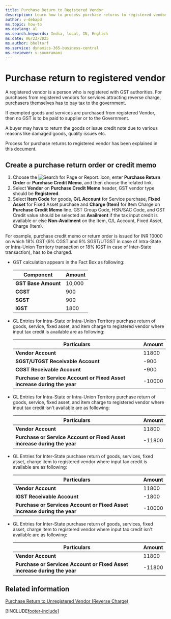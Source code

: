 ```yaml
---
title: Purchase Return to Registered Vendor
description: Learn how to process purchase returns to registered vendors in India, including GST implications and accounting entries in Business Central.
author: v-debapd
ms.topic: how-to
ms.devlang: al
ms.search.keywords: India, local, IN, English
ms.date: 06/23/2025
ms.author: bholtorf
ms.service: dynamics-365-business-central
ms.reviewer: v-soumramani
---
```


# Purchase return to registered vendor

A registered vendor is a person who is registered with GST authorities.
For purchases from registered vendors for services attracting reverse charge, purchasers themselves has to pay tax to the government.

If exempted goods and services are purchased from registered Vendor, then no GST is to be paid to supplier or to the Government.

A buyer may have to return the goods or issue credit note due to various reasons like damaged goods, quality issues etc.

Process for purchase returns to registered vendor has been explained in this document.

## Create a purchase return order or credit memo

1. Choose the ![Search for Page or Report.](image/search_small.png "Search for Page or Report icon") icon, enter **Purchase Return Order** or **Purchase Credit Memo**, and then choose the related link.
1. Select **Vendor** on **Purchase Credit Memo** header, GST vendor type should be **Registered**.
1. Select **Item Code** for goods, **G/L Account** for Service purchase, **Fixed Asset** for Fixed Asset purchase and **Charge (Item)** for Item Charge on **Purchase Credit Memo** line. GST Group Code, HSN/SAC Code, and GST Credit value should be selected as **Availment** if the tax input credit is available or else **Non-Availment** on the Item, G/L Account, Fixed Asset, Charge (Item).

For example, purchase credit memo or return order is issued for INR 10000 on which 18% GST (9% CGST and 9% SGST/UTGST in case of Intra-State or Intra-Union Territory transaction or 18% IGST in case of Inter-State transaction), has to be charged.

- GST calculation appears in the Fact Box as following:

    |Component|Amount|
    |----------------------------------|---------------------------------------|  
    |**GST Base Amount**|10,000|  
    |**CGST**|900|  
    |**SGST**|900|
    |**IGST**|1800|

- GL Entries for Intra-State or Intra-Union Territory purchase return of goods, service, fixed asset, and item charge to registered vendor where input tax credit is available are as following:

    |Particulars|Amount|
    |----------------------------------|---------------------------------------|
    |**Vendor Account**|11800|
    |**SGST/UTGST Receivable Account**|-900|
    |**CGST Receivable Account**|-900|
    |**Purchase or Service Account or Fixed Asset increase during the year**|-10000|

- GL Entries for Intra-State or Intra-Union Territory purchase return of goods, service, fixed asset, and item charge to registered vendor where input tax credit isn't available are as following:

    |Particulars|Amount|
    |----------------------------------|---------------------------------------|
    |**Vendor Account**|11800|
    |**Purchase or Service Account or Fixed Asset increase during the year**|-11800|

- GL Entries for Inter-State purchase return of goods, services, fixed asset, charge item to registered vendor where input tax credit is available are as following:

    |Particulars|Amount|
    |----------------------------------|---------------------------------------|
    |**Vendor Account**|11800|
    |**IGST Receivable Account**|-1800|
    |**Purchase or Services Account or Fixed Asset increase during the year**|-10000|

- GL Entries for Inter-State purchase return of goods, services, fixed asset, charge item to registered vendor where input tax credit isn't available are as following:

    |Particulars|Amount|
    |----------------------------------|---------------------------------------|
    |**Vendor Account**|11800|
    |**Purchase or Services Account or Fixed Asset increase during the year**|-11800|

## Related information

[Purchase Return to Unregistered Vendor (Reverse Charge)](GST-Purchase-Return-to-Unregistered-Vendor-RCM.md)

[!INCLUDE[footer-include](../../includes/footer-banner.md)]
